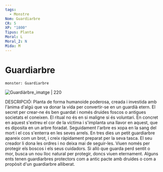 ```yaml
---
tags:
  - Monstre
Nom: Guardiarbre
CR: 5
XP: "1800"
Tipus: Planta
Moral: L
Moral_2: N
Mida: M
---
```

# Guardiarbre

```statblock
monster: Guardiarbre
```

![Guardiàrbre_imatge | 220](https://static.wikia.nocookie.net/forgottenrealms/images/d/d9/Wood_woad-5e.jpg/revision/latest?cb&#x3D;20161219023015)

DESCRIPCIÓ: 
Planta de forma humanoide poderosa, creada i investida amb l'ànima d'algú que va donar la vida per convertir-se en un guardià etern. El secret per crear-ne és ben guardat i només druides foscos o antigues societats el coneixen. El ritual no és en si maligne si és voluntari. En concret en aquest s'extreu el cor de la víctima i s'implanta una llavor en aquest, que es diposita en un arbre foradat. Seguidament l'arbre es xopa en la sang del mort i el cos s'enterra en les seves arrels. En tres dies un petit guardiarbre apareix com un brot, i creix ràpidament preparat per la seva tasca. El seu creador li dona les ordres i no deixa mai de seguir-les. Viuen només per protegir els boscos i els seus cuidadors. Si allò que guarda perd sentit o mor, busca un nou lloc natural per protegir, doncs viuen eternament. Alguns ents tenen guardiarbres protectors com a antic pacte amb druides o com a propòsit d'un guardiarbre alliberat.
